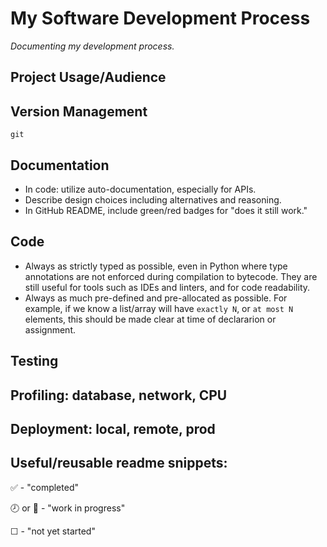 # My Software Development Process

_Documenting my development process._

## Project Usage/Audience

## Version Management
`git`

## Documentation
* In code: utilize auto-documentation, especially for APIs.
* Describe design choices including alternatives and reasoning.
* In GitHub README, include green/red badges for "does it still work."

## Code
* Always as strictly typed as possible, even in Python where type annotations are not enforced during compilation to bytecode. They are still useful for tools such as IDEs and linters, and for code readability.
* Always as much pre-defined and pre-allocated as possible. For example, if we know a list/array will have `exactly N`, or `at most N` elements, this should be made clear at time of declararion or assignment.

## Testing


## Profiling: database, network, CPU


## Deployment: local, remote, prod

## Useful/reusable readme snippets:
:white_check_mark: - "completed"

:clock8: or :pencil: - "work in progress"

&#9744; - "not yet started"
